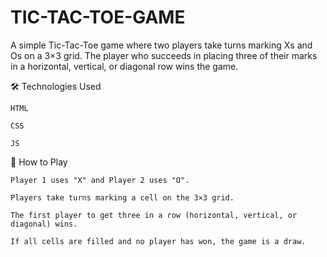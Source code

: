 # TIC-TAC-TOE-GAME
A simple Tic-Tac-Toe game where two players take turns marking Xs and Os on a 3×3 grid. The player who succeeds in placing three of their marks in a horizontal, vertical, or diagonal row wins the game.

🛠️ Technologies Used

    HTML
    
    CSS
    
    JS
    
📌 How to Play

    Player 1 uses "X" and Player 2 uses "O".
    
    Players take turns marking a cell on the 3×3 grid.
    
    The first player to get three in a row (horizontal, vertical, or diagonal) wins.
    
    If all cells are filled and no player has won, the game is a draw.
